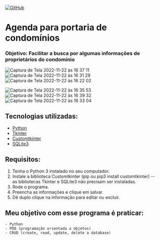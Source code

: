 [![GitHub](https://img.shields.io/github/license/franciscocezar/project_agenda)](https://github.com/franciscocezar/project_agenda/blob/main/LICENSE)
# Agenda para portaria de condomínios
### Objetivo: Facilitar a busca por algumas informações de proprietários do condomínio 


![Captura de Tela 2022-11-22 às 16 37 11](https://user-images.githubusercontent.com/102926017/203405752-db2585f6-1cfe-4c76-9335-e776e99dd38b.png)
![Captura de Tela 2022-11-22 às 16 31 29](https://user-images.githubusercontent.com/102926017/203404731-eaee9177-ec07-49ac-b1a5-88000a1febdf.png)
![Captura de Tela 2022-11-22 às 16 22 02](https://user-images.githubusercontent.com/102926017/203404101-300080bc-95b6-4faf-99d5-a88a0f45d3d0.png)

![Captura de Tela 2022-11-22 às 16 35 53](https://user-images.githubusercontent.com/102926017/203405475-3024233d-6724-4839-a6e1-2ea5ded02105.png)
![Captura de Tela 2022-11-22 às 16 39 32](https://user-images.githubusercontent.com/102926017/203406162-1d4d8fbc-e636-4a99-b40e-ea198fa4912f.png)
![Captura de Tela 2022-11-22 às 16 33 04](https://user-images.githubusercontent.com/102926017/203405027-123137ac-459d-4009-98d9-18a662bbc028.png)

## Tecnologias utilizadas:

* [Python](https://www.python.org/)
* [Tkinter](https://docs.python.org/3/library/tkinter.html)
* [Customtkinter](https://pypi.org/project/customtkinter/0.3/)
* [SQLite3](https://docs.python.org/3/library/sqlite3.html)

## Requisitos:

1.  Tenha o Python 3 instalado no seu computador.
2. Instale a biblioteca Customtkinter (pip ou pip3 install customtkinter) -- as bibliotecas Tkinter e SQLite3 não precisam ser instaladas.
4. Rode o programa.
5. Preencha as informações e clique em salvar.
6.  Dê duplo clique na informação para editar ou excluir.

## Meu objetivo com esse programa é praticar:
	- Python
	- POO (programação orientada a objetos)
	- CRUD (create, read, update, delete a database)


